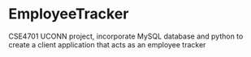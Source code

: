# EmployeeTracker
CSE4701 UCONN project, incorporate MySQL database and python to create a client application that acts as an employee tracker
